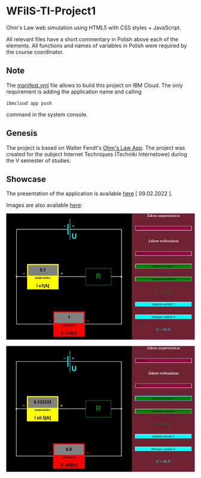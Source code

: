 # WFiIS-TI-Project1

Ohm's Law web simulation using HTML5 with CSS styles + JavaScript.

All relevant files have a short commentary in Polish above each of the elements. All functions and names of variables in Polish were required by the course coordinator.

## Note

The [manifest.yml](manifest.yml) file allows to build this project on IBM Cloud. The only requirement is adding the application name and calling

    ibmcloud app push

command in the system console.

## Genesis

The project is based on Walter Fendt's [Ohm's Law App](https://www.walter-fendt.de/html5/phen/ohmslaw_en.htm).
The project was created for the subject Internet Techniques (Techniki Internetowe) during the V semester of studies.

## Showcase

The presentation of the application is available [here](https://ti-proj01-dr.mybluemix.net/static/index.html) \[ 09.02.2022 \].

Images are also available [here](showcase):

![Screenshot 1](/showcase/screenshot1.jpg)

![Screenshot 2](/showcase/screenshot2.jpg)
